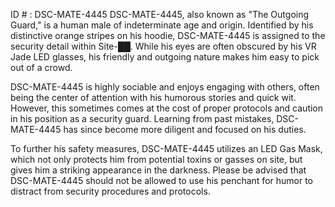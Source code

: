 ID # : DSC-MATE-4445
DSC-MATE-4445, also known as "The Outgoing Guard," is a human male of indeterminate age and origin. Identified by his distinctive orange stripes on his hoodie, DSC-MATE-4445 is assigned to the security detail within Site-██. While his eyes are often obscured by his VR Jade LED glasses, his friendly and outgoing nature makes him easy to pick out of a crowd.

DSC-MATE-4445 is highly sociable and enjoys engaging with others, often being the center of attention with his humorous stories and quick wit. However, this sometimes comes at the cost of proper protocols and caution in his position as a security guard. Learning from past mistakes, DSC-MATE-4445 has since become more diligent and focused on his duties.

To further his safety measures, DSC-MATE-4445 utilizes an LED Gas Mask, which not only protects him from potential toxins or gasses on site, but gives him a striking appearance in the darkness. Please be advised that DSC-MATE-4445 should not be allowed to use his penchant for humor to distract from security procedures and protocols.